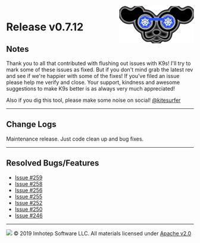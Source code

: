 <img src="https://raw.githubusercontent.com/derailed/k9s/master/assets/k9s_small.png" align="right" width="200" height="auto"/>

# Release v0.7.12

## Notes

Thank you to all that contributed with flushing out issues with K9s! I'll try to mark some of these issues as fixed. But if you don't mind grab the latest rev and see if we're happier with some of the fixes! If you've filed an issue please help me verify and close. Your support, kindness and awesome suggestions to make K9s better is as always very much appreciated!

Also if you dig this tool, please make some noise on social! [@kitesurfer](https://twitter.com/kitesurfer)

---

## Change Logs

Maintenance release. Just code clean up and bug fixes.

---

## Resolved Bugs/Features

+ [Issue #259](https://github.com/kswapd/k11s/issues/259)
+ [Issue #258](https://github.com/kswapd/k11s/issues/258)
+ [Issue #256](https://github.com/kswapd/k11s/issues/256)
+ [Issue #255](https://github.com/kswapd/k11s/issues/255)
+ [Issue #252](https://github.com/kswapd/k11s/issues/252)
+ [Issue #250](https://github.com/kswapd/k11s/issues/250)
+ [Issue #246](https://github.com/kswapd/k11s/issues/246)

---

<img src="https://raw.githubusercontent.com/derailed/k9s/master/assets/imhotep_logo.png" width="32" height="auto"/> © 2019 Imhotep Software LLC. All materials licensed under [Apache v2.0](http://www.apache.org/licenses/LICENSE-2.0)
